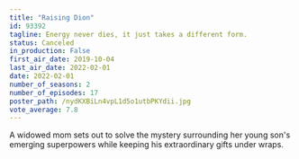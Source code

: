 ```yaml
---
title: "Raising Dion"
id: 93392
tagline: Energy never dies, it just takes a different form.
status: Canceled
in_production: False
first_air_date: 2019-10-04
last_air_date: 2022-02-01
date: 2022-02-01
number_of_seasons: 2
number_of_episodes: 17
poster_path: /nydKXBiLn4vpL1d5o1utbPKYdii.jpg
vote_average: 7.8
---
```


A widowed mom sets out to solve the mystery surrounding her young son's emerging superpowers while keeping his extraordinary gifts under wraps.
